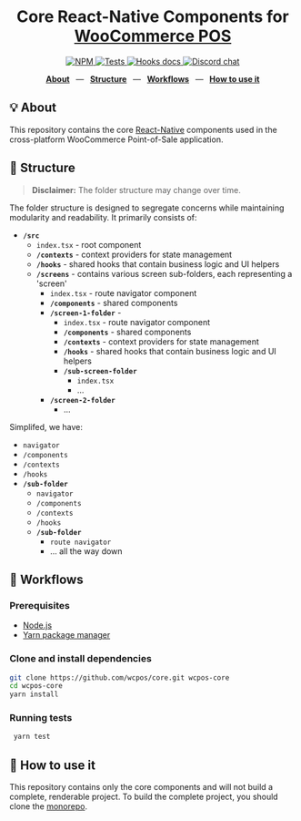 <div align="center">
  <h1>Core React-Native Components for <a href="https://wcpos.com">WooCommerce POS</a></h1>
  <p>
    <a href="https://badge.fury.io/js/@wcpos%2Fcore">
      <img src="https://badge.fury.io/js/@wcpos%2Fcore.svg" alt="NPM">
    </a>
    <a href="https://github.com/wcpos/core/actions/workflows/test.yml">
      <img src="https://github.com/wcpos/core/actions/workflows/test.yml/badge.svg" alt="Tests" />
    </a>
    <a href="https://github.com/wcpos/core/actions/workflows/codeql-analysis.yml">
      <img src="https://github.com/wcpos/core/actions/workflows/codeql-analysis.yml/badge.svg" alt="Hooks docs" />
    </a>
    <a href="https://wcpos.com/discord">
      <img src="https://img.shields.io/discord/711884517081612298?color=%237289DA&label=WCPOS&logo=discord&logoColor=white" alt="Discord chat" />
    </a>
  </p>
  <p>
    <a href="https://github.com/wcpos/woocommerce-pos#-structure"><b>About</b></a>
    &ensp;&mdash;&ensp;
    <a href="https://github.com/wcpos/woocommerce-pos#-structure"><b>Structure</b></a>
    &ensp;&mdash;&ensp;
    <a href="https://github.com/wcpos/woocommerce-pos#-workflows"><b>Workflows</b></a>
    &ensp;&mdash;&ensp;
    <a href="https://github.com/wcpos/woocommerce-pos#-how-to-use-it"><b>How to use it</b></a>
  </p>
</div>

## 💡 About

This repository contains the core [React-Native](https://reactnative.dev/) components used in the cross-platform WooCommerce Point-of-Sale application.

## 📁 Structure

> **Disclaimer:** The folder structure may change over time.

The folder structure is designed to segregate concerns while maintaining modularity and readability. It primarily consists of:

- **`/src`**
  - `index.tsx` - root component
  - **`/contexts`** - context providers for state management
  - **`/hooks`** - shared hooks that contain business logic and UI helpers
  - **`/screens`** - contains various screen sub-folders, each representing a 'screen'
    - `index.tsx` - route navigator component
    - **`/components`** - shared components
    - **`/screen-1-folder`** - 
      - `index.tsx` - route navigator component
      - **`/components`** - shared components
      - **`/contexts`** - context providers for state management
      - **`/hooks`** - shared hooks that contain business logic and UI helpers
      - **`/sub-screen-folder`**
        - `index.tsx`
        - ...
    - **`/screen-2-folder`**
      - ...

Simplifed, we have:

- `navigator`
- `/components`
- `/contexts`
- `/hooks`
- **`/sub-folder`**
  - `navigator`
  - `/components`
  - `/contexts`
  - `/hooks`
  - **`/sub-folder`**
    - `route navigator`
    - ... all the way down


## 👷 Workflows

### Prerequisites
- [Node.js](https://nodejs.org/)
- [Yarn package manager](https://yarnpkg.com/getting-started/install)

### Clone and install dependencies

```sh
git clone https://github.com/wcpos/core.git wcpos-core
cd wcpos-core
yarn install
```

### Running tests

```sh
 yarn test
```

## 🚀 How to use it

This repository contains only the core components and will not build a complete, renderable project. To build the complete project, you should clone the [monorepo](https://github.com/wcpos/monorepo).

